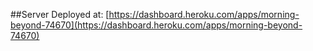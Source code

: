 ##Server Deployed at: [https://dashboard.heroku.com/apps/morning-beyond-74670](https://dashboard.heroku.com/apps/morning-beyond-74670)